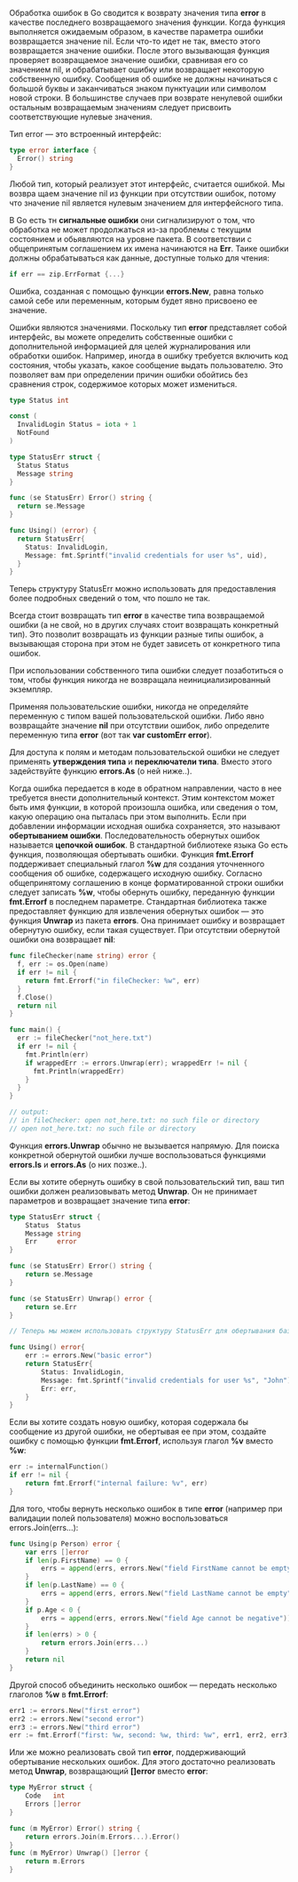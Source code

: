 Обработка ошибок в Go сводится к возврату значения типа **error** в качестве последнего возвращаемого значения функции. Когда функция выполняется ожидаемым образом, в качестве параметра ошибки возвращается значение nil. Если что-то идет не так, вместо этого возвращается значение ошибки. После этого вызывающая функция проверяет возвращаемое значение ошибки, сравнивая его со значением nil, и об­рабатывает ошибку или возвращает некоторую собственную ошибку. Сообщения об ошибке не должны начинаться с большой буквы и заканчиваться знаком пунктуации или символом новой строки. В большинстве случаев при воз­врате ненулевой ошибки остальным возвращаемым значениям следует присвоить соответствующие нулевые значения.

Тип error — это встроенный интерфейс:
``` go
type error interface {
  Error() string
}
```
Любой тип, который реализует этот интерфейс, считается ошибкой. Мы возвра­ щаем значение nil из функции при отсутствии ошибок, потому что значение nil является нулевым значением для интерфейсного типа.

В Go есть тн **сигнальные ошибки**  они сигнализируют о том, что обработка не может продолжаться из-за проблемы с текущим состоянием и обьявляются на уровне пакета. В соответствии с общепринятым
соглашением их имена начинаются на **Err**.  Таике ошибки должны обрабатываться как данные, доступные только для чтения:
``` go
if err == zip.ErrFormat {...}
```

Oшибка, созданная с помощью функции **errors.New**, равна только самой себе или переменным, которым будет явно присвоено ее значение.

Ошибки являются значениями. Поскольку тип **error** представляет собой интерфейс, вы можете определить собственные ошибки с дополнительной информацией для целей журналиро­вания или обработки ошибок. Например, иногда в ошибку требуется включить
код состояния, чтобы указать, какое сообщение выдать пользователю. Это по­зволяет вам при определении причин ошибки обойтись без сравнения строк, содержимое которых может измениться.
``` go
type Status int

const (
  InvalidLogin Status = iota + 1
  NotFound
)

type StatusErr struct {
  Status Status
  Message string
}

func (se StatusErr) Error() string {
  return se.Message
}

func Using() (error) {
  return StatusErr{
    Status: InvalidLogin,
    Message: fmt.Sprintf("invalid credentials for user %s", uid),
  }
}

```
Теперь структуру StatusErr можно использовать для предоставления более подробных сведений о том, что пошло не так.

Всегда стоит возвращать тип **error** в качестве типа возвращаемой ошибки (а не свой, но в других случаях стоит возвращать конкретный тип). Это позволит
возвращать из функции разные типы ошибок, а вызывающая сторона при этом не будет зависеть от конкретного типа ошибок.

При использовании собственного типа ошибки следует позаботиться о том, чтобы функция никогда не возвращала неинициализированный экземпляр.

Применяя пользовательские ошибки, никогда не определяйте переменную с типом вашей пользовательской ошибки. Либо явно возвращайте значе­ние **nil** при отсутствии ошибок, либо определите переменную типа **error** (вот так **var customErr error**).

Для доступа к полям и методам пользовательской ошибки не следует применять **утверждения типа** и **переключатели типа**. Вместо этого задействуйте функцию **errors.As** (о ней ниже..).

Когда ошибка передается в коде в обратном направлении, часто в нее требуется внести дополнительный контекст. Этим контекстом может быть имя функции, в которой произошла ошибка, или сведения о том, какую операцию она пыталась при этом выполнить. Если при добавлении информации исходная ошибка со­храняется, это называют **обертыванием ошибки**. Последовательность обернутых ошибок называется **цепочкой ошибок**. В стандартной библиотеке языка Go есть функция, позволяющая обертывать
ошибки. Функция **fmt.Errorf** поддерживает специ­альный глагол **%w** для создания уточненного сообщения об ошибке, содержащего исходную ошибку. Согласно общепринятому соглашению в конце форматирован­ной строки ошибки следует записать **%w**, чтобы обернуть ошибку, переданную функции **fmt.Errorf** в последнем параметре.
Стандартная библиотека также предоставляет функцию для извлечения обер­нутых ошибок — это функция **Unwrap** из пакета **errors**. Она принимает ошибку и возвращает обернутую ошибку, если такая существует. При отсутствии обер­нутой ошибки она возвращает **nil**:
``` go
func fileChecker(name string) error {
  f, err := os.Open(name)
  if err != nil {
    return fmt.Errorf("in fileChecker: %w", err)
  }
  f.Close()
  return nil
}

func main() {
  err := fileChecker("not_here.txt")
  if err != nil {
    fmt.Println(err)
    if wrappedErr := errors.Unwrap(err); wrappedErr != nil {
      fmt.Println(wrappedErr)
    }
  }
}

// output:
// in fileChecker: open not_here.txt: no such file or directory
// open not_here.txt: no such file or directory
```
Функция **errors.Unwrap** обычно не вызывается напрямую. Для поиска кон­кретной обернутой ошибки лучше воспользоваться функциями **errors.Is** и **errors.As** (о них позже..).

Если вы хотите обернуть ошибку в свой пользовательский тип, ваш тип ошибки должен реализовывать метод **Unwrap**. Он не принимает параметров и возвращает значение типа **error**:
``` go
type StatusErr struct {
	Status  Status
	Message string
	Err     error
}

func (se StatusErr) Error() string {
	return se.Message
}

func (se StatusErr) Unwrap() error {
	return se.Err
}

// Теперь мы можем использовать структуру StatusErr для обертывания базовых ошибок

func Using() error{
	err := errors.New("basic error")
	return StatusErr{
		Status: InvalidLogin,
		Message: fmt.Sprintf("invalid credentials for user %s", "John"),
		Err: err,
	}
}
```

Если вы хотите создать новую ошибку, которая содержала бы сообщение из другой ошибки, не обертывая ее при этом, создайте ошибку с помощью функции **fmt.Errorf**, используя глагол **%v** вместо **%w**:
``` go
err := internalFunction()
if err != nil {
	return fmt.Errorf("internal failure: %v", err)
}
```

Для того, чтобы вернуть несколько ошибок в типе **error** (например при валидации полей пользователя) можно воспользоваться errors.Join(errs...):
``` go
func Using(p Person) error {
	var errs []error
	if len(p.FirstName) == 0 {
		errs = append(errs, errors.New("field FirstName cannot be empty"))
	}
	if len(p.LastName) == 0 {
		errs = append(errs, errors.New("field LastName cannot be empty"))
	}
	if p.Age < 0 {
		errs = append(errs, errors.New("field Age cannot be negative"))
	}
	if len(errs) > 0 {
		return errors.Join(errs...)
	}
	return nil
}
```

Другой способ объединить несколько ошибок — передать несколько глаголов **%w** в **fmt.Errorf**:
``` go
err1 := errors.New("first error")
err2 := errors.New("second error")
err3 := errors.New("third error")
err := fmt.Errorf("first: %w, second: %w, third: %w", err1, err2, err3)
```

Или же можно реализовать свой тип **error**, поддерживающий обертывание нескольких ошибок. Для этого достаточно реализовать метод **Unwrap**, возвраща­ющий **[]error** вместо **error**:
``` go
type MyError struct {
	Code   int
	Errors []error
}

func (m MyError) Error() string {
	return errors.Join(m.Errors...).Error()
}
func (m MyError) Unwrap() []error {
	return m.Errors
}
```

